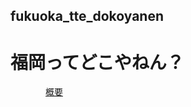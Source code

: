 ## fukuoka_tte_dokoyanen

#  福岡ってどこやねん？

　　　　[概要](https://github.com/fortunehill/fukuoka_tte_dokoyanen/blob/master/outlines.md)
